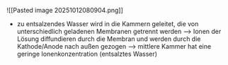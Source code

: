 ![[Pasted image 20251012080904.png]]
- zu entsalzendes Wasser wird in die Kammern geleitet, die von unterschiedlich geladenen Membranen getrennt werden --> Ionen der Lösung diffundieren durch die Membran und werden durch die Kathode/Anode nach außen gezogen --> mittlere Kammer hat eine geringe Ionenkonzentration (entsalztes Wasser)